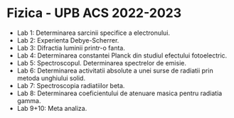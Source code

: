 # Fizica - UPB ACS 2022-2023
- Lab 1: Determinarea sarcinii specifice a electronului.
- Lab 2: Experienta Debye-Scherrer.
- Lab 3: Difractia luminii printr-o fanta.
- Lab 4: Determinarea constantei Planck din studiul efectului fotoelectric.
- Lab 5: Spectroscopul. Determinarea spectrelor de emisie. 
- Lab 6: Determinarea activitatii absolute a unei surse de radiatii prin metoda unghiului solid.
- Lab 7: Spectroscopia radiatiilor beta. 
- Lab 8: Determinarea coeficientului de atenuare masica pentru radiatia gamma.
- Lab 9+10: Meta analiza.


